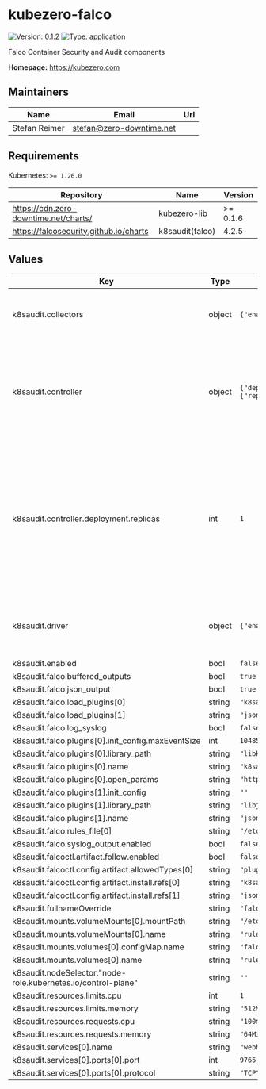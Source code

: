 # kubezero-falco

![Version: 0.1.2](https://img.shields.io/badge/Version-0.1.2-informational?style=flat-square) ![Type: application](https://img.shields.io/badge/Type-application-informational?style=flat-square)

Falco Container Security and Audit components

**Homepage:** <https://kubezero.com>

## Maintainers

| Name | Email | Url |
| ---- | ------ | --- |
| Stefan Reimer | <stefan@zero-downtime.net> |  |

## Requirements

Kubernetes: `>= 1.26.0`

| Repository | Name | Version |
|------------|------|---------|
| https://cdn.zero-downtime.net/charts/ | kubezero-lib | >= 0.1.6 |
| https://falcosecurity.github.io/charts | k8saudit(falco) | 4.2.5 |

## Values

| Key | Type | Default | Description |
|-----|------|---------|-------------|
| k8saudit.collectors | object | `{"enabled":false}` | Disable the collectors, no syscall events to enrich with metadata. |
| k8saudit.controller | object | `{"deployment":{"replicas":1},"kind":"deployment"}` | Deploy Falco as a deployment. One instance of Falco is enough. Anyway the number of replicas is configurabale. |
| k8saudit.controller.deployment.replicas | int | `1` | Number of replicas when installing Falco using a deployment. Change it if you really know what you are doing. For more info check the section on Plugins in the README.md file. |
| k8saudit.driver | object | `{"enabled":false}` | Disable the drivers since we want to deploy only the k8saudit plugin. |
| k8saudit.enabled | bool | `false` |  |
| k8saudit.falco.buffered_outputs | bool | `true` |  |
| k8saudit.falco.json_output | bool | `true` |  |
| k8saudit.falco.load_plugins[0] | string | `"k8saudit"` |  |
| k8saudit.falco.load_plugins[1] | string | `"json"` |  |
| k8saudit.falco.log_syslog | bool | `false` |  |
| k8saudit.falco.plugins[0].init_config.maxEventSize | int | `1048576` |  |
| k8saudit.falco.plugins[0].library_path | string | `"libk8saudit.so"` |  |
| k8saudit.falco.plugins[0].name | string | `"k8saudit"` |  |
| k8saudit.falco.plugins[0].open_params | string | `"http://:9765/k8s-audit"` |  |
| k8saudit.falco.plugins[1].init_config | string | `""` |  |
| k8saudit.falco.plugins[1].library_path | string | `"libjson.so"` |  |
| k8saudit.falco.plugins[1].name | string | `"json"` |  |
| k8saudit.falco.rules_file[0] | string | `"/etc/falco/rules.d"` |  |
| k8saudit.falco.syslog_output.enabled | bool | `false` |  |
| k8saudit.falcoctl.artifact.follow.enabled | bool | `false` |  |
| k8saudit.falcoctl.config.artifact.allowedTypes[0] | string | `"plugin"` |  |
| k8saudit.falcoctl.config.artifact.install.refs[0] | string | `"k8saudit:0.7.0"` |  |
| k8saudit.falcoctl.config.artifact.install.refs[1] | string | `"json:0.7.2"` |  |
| k8saudit.fullnameOverride | string | `"falco-k8saudit"` |  |
| k8saudit.mounts.volumeMounts[0].mountPath | string | `"/etc/falco/rules.d"` |  |
| k8saudit.mounts.volumeMounts[0].name | string | `"rules-volume"` |  |
| k8saudit.mounts.volumes[0].configMap.name | string | `"falco-k8saudit-rules"` |  |
| k8saudit.mounts.volumes[0].name | string | `"rules-volume"` |  |
| k8saudit.nodeSelector."node-role.kubernetes.io/control-plane" | string | `""` |  |
| k8saudit.resources.limits.cpu | int | `1` |  |
| k8saudit.resources.limits.memory | string | `"512Mi"` |  |
| k8saudit.resources.requests.cpu | string | `"100m"` |  |
| k8saudit.resources.requests.memory | string | `"64Mi"` |  |
| k8saudit.services[0].name | string | `"webhook"` |  |
| k8saudit.services[0].ports[0].port | int | `9765` |  |
| k8saudit.services[0].ports[0].protocol | string | `"TCP"` |  |
